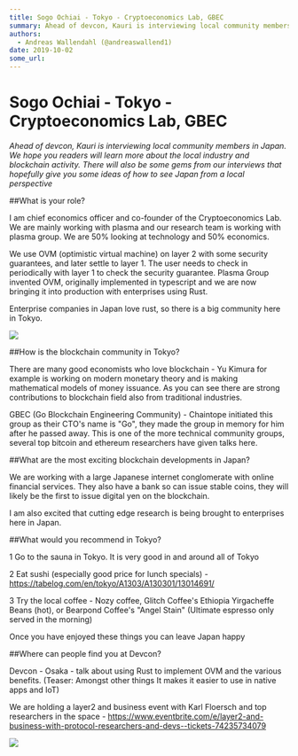 ```yaml
---
title: Sogo Ochiai - Tokyo - Cryptoeconomics Lab, GBEC
summary: Ahead of devcon, Kauri is interviewing local community members in Japan. We hope you readers will learn more about the local industry and blockchain activity. There will also be some gems from our interviews that hopefully give you some ideas of how to see Japan from a local perspectiveWhat is your role? I am chief economics officer and co-founder of the Cryptoeconomics Lab. We are mainly working with plasma and our research team is working with plasma group. We are 50% looking at technology and
authors:
  - Andreas Wallendahl (@andreaswallend1)
date: 2019-10-02
some_url: 
---
```


# Sogo Ochiai - Tokyo - Cryptoeconomics Lab, GBEC

_Ahead of devcon, Kauri is interviewing local community members in Japan. We hope you readers will learn more about the local industry and blockchain activity. There will also be some gems from our interviews that hopefully give you some ideas of how to see Japan from a local perspective_

##What is your role?

I am chief economics officer and co-founder of the Cryptoeconomics Lab. We are mainly working with plasma and our research team is working with plasma group. We are 50% looking at technology and 50% economics. 

We use OVM (optimistic virtual machine) on layer 2 with some security guarantees, and later settle to layer 1. The user needs to check in periodically with layer 1 to check the security guarantee. Plasma Group invented OVM, originally implemented in typescript and we are now bringing it into production with enterprises using Rust. 

Enterprise companies in Japan love rust, so there is a big community here in Tokyo. 

![](https://api.kauri.io:443/ipfs/QmRrdwx8L8CDahWaupyuX39f4HsXdBKtZKT8Jvqbo2jq6A)

##How is the blockchain community in Tokyo?

There are many good economists who love blockchain - Yu Kimura for example is working on modern monetary theory and is making mathematical models of money issuance. As you can see there are strong contributions to blockchain field also from traditional industries. 

GBEC (Go Blockchain Engineering Community) - Chaintope initiated this group as their CTO's name is "Go", they made the group in memory for him after he passed away. This is one of the more technical community groups, several top bitcoin and ethereum researchers have given talks here. 

##What are the most exciting blockchain developments in Japan?

We are working with a large Japanese internet conglomerate with online financial services. They also have a bank so can issue stable coins, they will likely be the first to issue digital yen on the blockchain. 

I am also excited that cutting edge research is being brought to enterprises here in Japan. 

##What would you recommend in Tokyo?

1 Go to the sauna in Tokyo. It is very good in and around all of Tokyo

2 Eat sushi (especially good price for lunch specials) - https://tabelog.com/en/tokyo/A1303/A130301/13014691/

3 Try the local coffee - Nozy coffee, Glitch Coffee's Ethiopia Yirgacheffe Beans (hot), or Bearpond Coffee's "Angel Stain" (Ultimate espresso only served in the morning)

Once you have enjoyed these things you can leave Japan happy

##Where can people find you at Devcon?

Devcon - Osaka - talk about using Rust to implement OVM and the various benefits. (Teaser: Amongst other things It makes it easier to use in native apps and IoT)

We are holding a layer2 and business event with Karl Floersch and top researchers in the space - https://www.eventbrite.com/e/layer2-and-business-with-protocol-researchers-and-devs--tickets-74235734079

![](https://api.kauri.io:443/ipfs/QmXj3ohVejfJoz5rDYHZ87tkeiyucHYjamo1hzuMaWYR2y)

